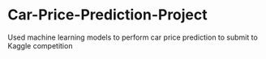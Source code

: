 # Car-Price-Prediction-Project
Used machine learning models to perform car price prediction to submit to Kaggle competition
